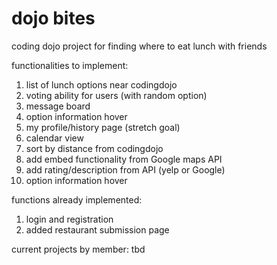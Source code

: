 # dojo bites
coding dojo project for finding where to eat lunch with friends

functionalities to implement:
1. list of lunch options near codingdojo
2. voting ability for users (with random option)
3. message board
4. option information hover
5. my profile/history page (stretch goal)
6. calendar view
7. sort by distance from codingdojo
8. add embed functionality from Google maps API
9. add rating/description from API (yelp or Google)
10. option information hover

functions already implemented:
1. login and registration
2. added restaurant submission page

current projects by member:
tbd
